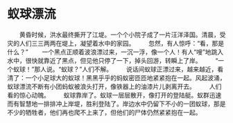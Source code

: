# 蚁球漂流
　　黄昏时候，洪水最终撕开了江堤。一个个小院子成了一片汪洋泽国。清晨，受灾的人们三三两两在堤上，凝望着水中的家园。 
　　忽然，有人惊呼：“看，那是什么？” 
　　一个黑点正顺着波浪漂过来，一沉一浮，像一个人！有人“嗖”地跳入水中，很快就靠近了黑点，但见他只停了一下，掉头回游，转瞬上了岸。 
　　“一个蚁球！”那人说。“蚁球？”人们不解。 
　　说话间蚁球正漂过来，越来越近，看清了：一个小足球大的蚁球！黑黑乎乎的蚂蚁密匝匝地紧紧抱在一起。风起波涌，蚁球漂流不断有小团蚂蚁被浪头打开，像铁器上的油漆片儿剥离开去。 
　　人们看的惊心动魄。 
　　蚁球靠岸了。蚁球一层层散开，像打开的登陆艇。蚁群迅速而有智慧地一排排冲上岸堤，胜利登陆了。岸边水中仍留下不小的一团蚁球，那是不少的牺牲者，他们再也爬不上来了，但他们的尸体仍然紧紧抱在一起。
 
